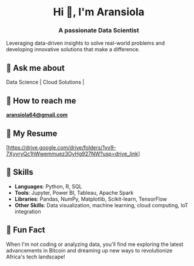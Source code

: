 <h1 align="center">Hi 👋, I'm Aransiola</h1>
<h3 align="center">A passionate Data Scientist</h3>

Leveraging data-driven insights to solve real-world problems and developing innovative solutions that make a difference.  

## 💬 Ask me about 
 Data Science | Cloud Solutions |

## 🔵 How to reach me
 **aransiola64@gmail.com**

## 📄 My Resume 
[https://drive.google.com/drive/folders/1yv9-7XyvryQc1hWwemmuez3OyHg927NW?usp=drive_link]

## 🔧 Skills  
- **Languages**: Python, R, SQL  
- **Tools**: Jupyter, Power BI, Tableau, Apache Spark  
- **Libraries**: Pandas, NumPy, Matplotlib, Scikit-learn, TensorFlow  
- **Other Skills**: Data visualization, machine learning, cloud computing, IoT integration

## 🌱 Fun Fact  
When I'm not coding or analyzing data, you'll find me exploring the latest advancements in Bitcoin and dreaming up new ways to revolutionize Africa's tech landscape!  


<!---
Bushfigure/Bushfigure is a ✨ special ✨ repository because its `README.md` (this file) appears on your GitHub profile.
You can click the Preview link to take a look at your changes.
--->

